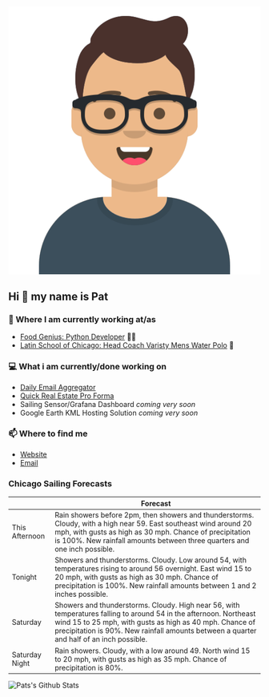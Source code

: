 [![Social banner for p-j-falconer](https://raw.githubusercontent.com/P-J-FALCONER/P-J-FALCONER/master/assets/avataaars.svg)](https://patfalconer.com/)
## Hi :wave: my name is Pat

### 💼 Where I am currently working at/as
- [Food Genius: Python Developer](https://getfoodgenius.com/) 🍔🐍
- [Latin School of Chicago: Head Coach Varisty Mens Water Polo](https://www.latinschool.org/) 🤽


### 💻 What i am currently/done working on
 - [Daily Email Aggregator](https://github.com/P-J-FALCONER/dott_daily_mail)
 - [Quick Real Estate Pro Forma](https://github.com/P-J-FALCONER/henry)
 - Sailing Sensor/Grafana Dashboard *coming very soon*
 - Google Earth KML Hosting Solution *coming very soon*

### 📫 Where to find me
 - [Website](https://patfalconer.com/)
 - [Email](mailto:patrick.j.falconer@gmail.com)


### Chicago Sailing Forecasts
|   | Forecast  |
|---|---|
| This Afternoon | Rain showers before 2pm, then showers and thunderstorms. Cloudy, with a high near 59. East southeast wind around 20 mph, with gusts as high as 30 mph. Chance of precipitation is 100%. New rainfall amounts between three quarters and one inch possible. |
| Tonight | Showers and thunderstorms. Cloudy. Low around 54, with temperatures rising to around 56 overnight. East wind 15 to 20 mph, with gusts as high as 30 mph. Chance of precipitation is 100%. New rainfall amounts between 1 and 2 inches possible. |
| Saturday | Showers and thunderstorms. Cloudy. High near 56, with temperatures falling to around 54 in the afternoon. Northeast wind 15 to 25 mph, with gusts as high as 40 mph. Chance of precipitation is 90%. New rainfall amounts between a quarter and half of an inch possible. |
| Saturday Night | Rain showers. Cloudy, with a low around 49. North wind 15 to 20 mph, with gusts as high as 35 mph. Chance of precipitation is 80%. |

![Pats's Github Stats](https://github-readme-stats.vercel.app/api?username=p-j-falconer&show_icons=true&theme=radical)
